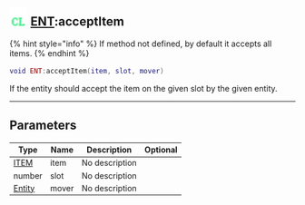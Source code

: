 ## <img src="../../.gitbook/assets/client.png" width="32" height="32" /> [ENT](../ent/README.md):acceptItem

{% hint style="info" %} If method not defined, by default it accepts all items. {% endhint %}


```lua
void ENT:acceptItem(item, slot, mover)
```

If the entity should accept the item on the given slot by the given entity.

-----------------
## Parameters

| Type   | Name | Description | Optional |
| ------ | ---- | ----------- | -------: |
| [ITEM](../item/README.md) | item | No description |  |
| number | slot | No description |  |
| [Entity](../entity/README.md) | mover | No description |  |
